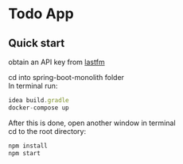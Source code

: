 # Todo App

## Quick start
obtain an API key from [lastfm](www.last.fm/api/)  
  
cd into spring-boot-monolith folder  
In terminal run: 
```Javascript 
idea build.gradle  
docker-compose up  
```

After this is done, open another window in terminal  
cd to the root directory:  
```Javascript
npm install  
npm start
```